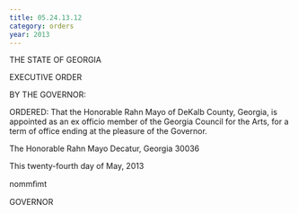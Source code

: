 ```yaml
---
title: 05.24.13.12
category: orders
year: 2013
---
```

 

  

THE STATE OF GEORGIA

EXECUTIVE ORDER

BY THE GOVERNOR:

ORDERED: That the Honorable Rahn Mayo of DeKalb County, Georgia, is
appointed as an ex officio member of the Georgia Council for the
Arts, for a term of office ending at the pleasure of the Governor.

The Honorable Rahn Mayo
Decatur, Georgia 30036

This twenty-fourth day of May, 2013

nommﬁmt

GOVERNOR

